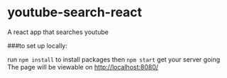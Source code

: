 # youtube-search-react
A react app that searches youtube

###to set up locally:

run `npm install` to install packages
then `npm start` get your server going
The page will be viewable on <http://localhost:8080/>


